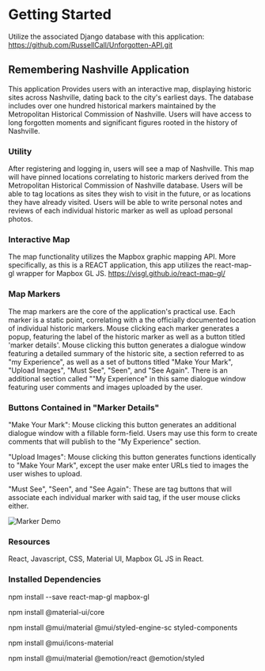 # Getting Started

Utilize the associated Django database with this application: <https://github.com/RussellCall/Unforgotten-API.git>

## Remembering Nashville Application

This application Provides users with an interactive map, displaying historic sites across Nashville, dating back to the city's earliest days.  The database includes over one hundred historical markers maintained by the Metropolitan Historical Commission of Nashville.  Users will have access to long forgotten moments and significant figures rooted in the history of Nashville.

### Utility

After registering and logging in, users will see a map of Nashville. This map will have pinned locations correlating to historic markers derived from the Metropolitan Historical Commission of Nashville database. Users will be able to tag locations as sites they wish to visit in the future, or as locations they have already visited.  Users will be able to write personal notes and reviews of each individual historic marker as well as upload personal photos.

### Interactive Map

The map functionality utilizes the Mapbox graphic mapping API.  More specifically, as this is a REACT application, this app utilizes the react-map-gl wrapper for Mapbox GL JS. https://visgl.github.io/react-map-gl/

### Map Markers

The map markers are the core of the application's practical use.  Each marker is a static point, correlating with a the officially documented location of individual historic markers.  Mouse clicking each marker generates a popup, featuring the label of the historic marker as well as a button titled 'marker details'.  Mouse clicking this button generates a dialogue window featuring a detailed summary of the historic site, a section referred to as "my Experience", as well as a set of buttons titled "Make Your Mark", "Upload Images", "Must See", "Seen", and "See Again".  There is an additional section called ""My Experience" in this same dialogue window featuring user comments and images uploaded by the user.

### Buttons Contained in "Marker Details"

"Make Your Mark": Mouse clicking this button generates an additional dialogue window with a fillable form-field. Users may use this form to create comments that will publish to the "My Experience" section.

"Upload Images": Mouse clicking this button generates functions identically to "Make Your Mark", except the user make enter URLs tied to images the user wishes to upload.

"Must See", "Seen", and "See Again": These are tag buttons that will associate each individual marker with said tag, if the user mouse clicks either.

![Marker Demo](/demos/MarkerDemo.gif)

### Resources

React, Javascript, CSS, Material UI, Mapbox GL JS in React.

### Installed Dependencies

npm install --save react-map-gl mapbox-gl

npm install @material-ui/core

npm install @mui/material @mui/styled-engine-sc styled-components

npm install @mui/icons-material

npm install @mui/material @emotion/react @emotion/styled